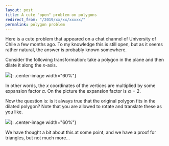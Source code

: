 ```yaml
---
layout: post
title: A cute "open" problem on polygons
redirect_from: "/2019/xx/xx/xxxxx/"
permalink: polygon problem
---
```


Here is a cute problem that appeared on a chat channel of University of 
Chile a few months ago. To my knowledge this is still open, but as it 
seems rather natural, the answer is probably known somewhere.

Consider the following transformation: take a polygon in the plane and 
then dilate it along the $x$-axis.

![](../assets/polygon-expansion.png){: .center-image width="60%"}

In other words, the $x$ coordinates of the vertices
are multiplied by some expansion factor $\alpha$.
On the picture the expansion factor is $\alpha=2$.

Now the question is: is it always true that the original polygon fits in 
the dilated polygon? Note that you are allowed to rotate and translate 
these as you like. 

![](../assets/polygon-inclusion.png){: .center-image width="60%"}

We have thought a bit about this at some point, and we have a proof for 
triangles, but not much more...



  

